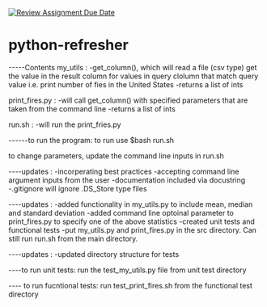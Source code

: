 [![Review Assignment Due Date](https://classroom.github.com/assets/deadline-readme-button-24ddc0f5d75046c5622901739e7c5dd533143b0c8e959d652212380cedb1ea36.svg)](https://classroom.github.com/a/oQi7O4AA)
# python-refresher

-----Contents
my_utils :
-get_column(), which will read a file (csv type) get the value in the result column for values in query clolumn that match query value 
i.e. print number of fies in the United States
-returns a list of ints

print_fires.py : 
-will call get_column() with specified parameters that are taken from the command line
-returns a list of ints

run.sh :
-will run the print_fries.py


------to run the program:
to run use $bash run.sh

to change parameters, update the command line inputs in run.sh



----updates : 
-incorperating best practices 
-accepting command line argument inputs from the user
-documentation included via docustring
-.gitignore will ignore .DS_Store type files

----updates : 
-added functionality in my_utils.py to include mean, median and standard deviation 
-added command line optoinal parameter to print_fires.py to specify one of the above statistics
-created unit tests and functional tests
-put my_utils.py and print_fires.py in the src directory. Can still run run.sh from the main directory.

----updates : 
-updated directory structure for tests 

----to run unit tests: 
run the test_my_utils.py file from unit test directory

---- to run fucntional tests: 
run test_print_fires.sh from the functional test directory 
